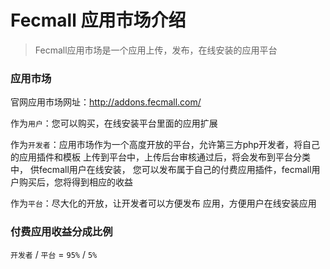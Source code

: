 Fecmall 应用市场介绍
=============


> Fecmall应用市场是一个应用上传，发布，在线安装的应用平台

### 应用市场

官网应用市场网址：http://addons.fecmall.com/

作为`用户`：您可以购买，在线安装平台里面的应用扩展

作为`开发者`：应用市场作为一个高度开放的平台，允许第三方php开发者，将自己的应用插件和模板
上传到平台中，上传后台审核通过后，将会发布到平台分类中，
供fecmall用户在线安装，
您可以发布属于自己的付费应用插件，fecmall用户购买后，您将得到相应的收益

作为`平台`：尽大化的开放，让开发者可以方便发布
应用，方便用户在线安装应用


### 付费应用收益分成比例

`开发者` / `平台`   =   `95%` / `5%`  
